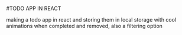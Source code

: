 #TODO APP IN REACT

making a todo app in react and storing them in local storage with cool animations when completed and removed, also a filtering option

